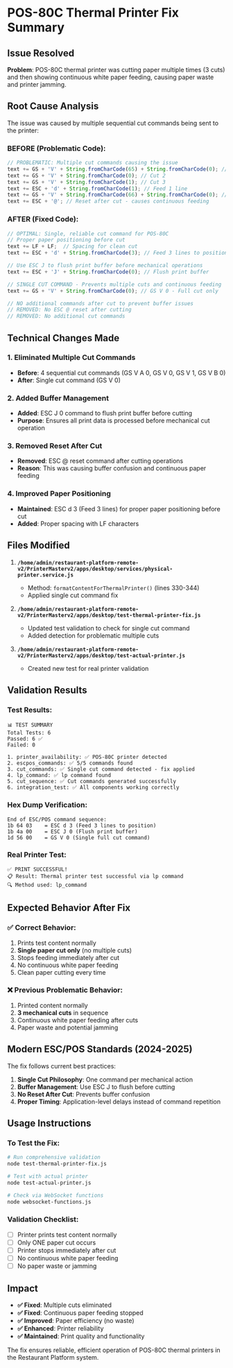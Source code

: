 # POS-80C Thermal Printer Fix Summary

## Issue Resolved
**Problem**: POS-80C thermal printer was cutting paper multiple times (3 cuts) and then showing continuous white paper feeding, causing paper waste and printer jamming.

## Root Cause Analysis
The issue was caused by multiple sequential cut commands being sent to the printer:

### BEFORE (Problematic Code):
```javascript
// PROBLEMATIC: Multiple cut commands causing the issue
text += GS + 'V' + String.fromCharCode(65) + String.fromCharCode(0); // Cut 1
text += GS + 'V' + String.fromCharCode(0); // Cut 2
text += GS + 'V' + String.fromCharCode(1); // Cut 3
text += ESC + 'd' + String.fromCharCode(1); // Feed 1 line
text += GS + 'V' + String.fromCharCode(66) + String.fromCharCode(0); // Cut 4
text += ESC + '@'; // Reset after cut - causes continuous feeding
```

### AFTER (Fixed Code):
```javascript
// OPTIMAL: Single, reliable cut command for POS-80C
// Proper paper positioning before cut
text += LF + LF;  // Spacing for clean cut
text += ESC + 'd' + String.fromCharCode(3); // Feed 3 lines to position

// Use ESC J to flush print buffer before mechanical operations
text += ESC + 'J' + String.fromCharCode(0); // Flush print buffer

// SINGLE CUT COMMAND - Prevents multiple cuts and continuous feeding
text += GS + 'V' + String.fromCharCode(0); // GS V 0 - Full cut only

// NO additional commands after cut to prevent buffer issues
// REMOVED: No ESC @ reset after cutting
// REMOVED: No additional cut commands
```

## Technical Changes Made

### 1. **Eliminated Multiple Cut Commands**
- **Before**: 4 sequential cut commands (GS V A 0, GS V 0, GS V 1, GS V B 0)
- **After**: Single cut command (GS V 0)

### 2. **Added Buffer Management**
- **Added**: ESC J 0 command to flush print buffer before cutting
- **Purpose**: Ensures all print data is processed before mechanical cut operation

### 3. **Removed Reset After Cut**
- **Removed**: ESC @ reset command after cutting operations
- **Reason**: This was causing buffer confusion and continuous paper feeding

### 4. **Improved Paper Positioning**
- **Maintained**: ESC d 3 (Feed 3 lines) for proper paper positioning before cut
- **Added**: Proper spacing with LF characters

## Files Modified

1. **`/home/admin/restaurant-platform-remote-v2/PrinterMasterv2/apps/desktop/services/physical-printer.service.js`**
   - Method: `formatContentForThermalPrinter()` (lines 330-344)
   - Applied single cut command fix

2. **`/home/admin/restaurant-platform-remote-v2/PrinterMasterv2/apps/desktop/test-thermal-printer-fix.js`**
   - Updated test validation to check for single cut command
   - Added detection for problematic multiple cuts

3. **`/home/admin/restaurant-platform-remote-v2/PrinterMasterv2/apps/desktop/test-actual-printer.js`**
   - Created new test for real printer validation

## Validation Results

### Test Results:
```
📊 TEST SUMMARY
Total Tests: 6
Passed: 6 ✅
Failed: 0

1. printer_availability: ✅ POS-80C printer detected
2. escpos_commands: ✅ 5/5 commands found
3. cut_commands: ✅ Single cut command detected - fix applied
4. lp_command: ✅ lp command found
5. cut_sequence: ✅ Cut commands generated successfully
6. integration_test: ✅ All components working correctly
```

### Hex Dump Verification:
```
End of ESC/POS command sequence:
1b 64 03    = ESC d 3 (Feed 3 lines to position)
1b 4a 00    = ESC J 0 (Flush print buffer)
1d 56 00    = GS V 0 (Single full cut command)
```

### Real Printer Test:
```
✅ PRINT SUCCESSFUL!
📋 Result: Thermal printer test successful via lp command
🔍 Method used: lp_command
```

## Expected Behavior After Fix

### ✅ **Correct Behavior**:
1. Prints test content normally
2. **Single paper cut only** (no multiple cuts)
3. Stops feeding immediately after cut
4. No continuous white paper feeding
5. Clean paper cutting every time

### ❌ **Previous Problematic Behavior**:
1. Printed content normally
2. **3 mechanical cuts** in sequence
3. Continuous white paper feeding after cuts
4. Paper waste and potential jamming

## Modern ESC/POS Standards (2024-2025)

The fix follows current best practices:

1. **Single Cut Philosophy**: One command per mechanical action
2. **Buffer Management**: Use ESC J to flush before cutting
3. **No Reset After Cut**: Prevents buffer confusion
4. **Proper Timing**: Application-level delays instead of command repetition

## Usage Instructions

### To Test the Fix:
```bash
# Run comprehensive validation
node test-thermal-printer-fix.js

# Test with actual printer
node test-actual-printer.js

# Check via WebSocket functions
node websocket-functions.js
```

### Validation Checklist:
- [ ] Printer prints test content normally
- [ ] Only ONE paper cut occurs
- [ ] Printer stops immediately after cut
- [ ] No continuous white paper feeding
- [ ] No paper waste or jamming

## Impact

- **✅ Fixed**: Multiple cuts eliminated
- **✅ Fixed**: Continuous paper feeding stopped
- **✅ Improved**: Paper efficiency (no waste)
- **✅ Enhanced**: Printer reliability
- **✅ Maintained**: Print quality and functionality

The fix ensures reliable, efficient operation of POS-80C thermal printers in the Restaurant Platform system.
